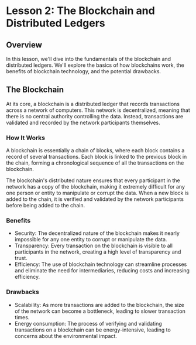 # Lesson 2: The Blockchain and Distributed Ledgers

## Overview

In this lesson, we'll dive into the fundamentals of the blockchain and distributed ledgers. We'll explore the basics of how blockchains work, the benefits of blockchain technology, and the potential drawbacks.

## The Blockchain

At its core, a blockchain is a distributed ledger that records transactions across a network of computers. This network is decentralized, meaning that there is no central authority controlling the data. Instead, transactions are validated and recorded by the network participants themselves.

### How It Works

A blockchain is essentially a chain of blocks, where each block contains a record of several transactions. Each block is linked to the previous block in the chain, forming a chronological sequence of all the transactions on the blockchain.

The blockchain's distributed nature ensures that every participant in the network has a copy of the blockchain, making it extremely difficult for any one person or entity to manipulate or corrupt the data. When a new block is added to the chain, it is verified and validated by the network participants before being added to the chain.

### Benefits

- Security: The decentralized nature of the blockchain makes it nearly impossible for any one entity to corrupt or manipulate the data.
- Transparency: Every transaction on the blockchain is visible to all participants in the network, creating a high level of transparency and trust.
- Efficiency: The use of blockchain technology can streamline processes and eliminate the need for intermediaries, reducing costs and increasing efficiency.

### Drawbacks

- Scalability: As more transactions are added to the blockchain, the size of the network can become a bottleneck, leading to slower transaction times.
- Energy consumption: The process of verifying and validating transactions on a blockchain can be energy-intensive, leading to concerns about the environmental impact.

